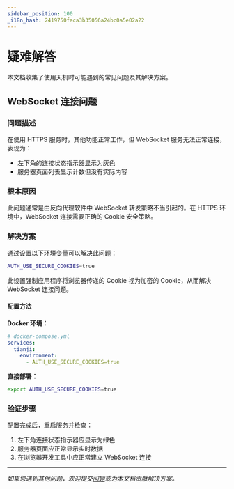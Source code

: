 ```yaml
---
sidebar_position: 100
_i18n_hash: 2419750faca3b35056a24bc0a5e02a22
---
```

# 疑难解答

本文档收集了使用天机时可能遇到的常见问题及其解决方案。

## WebSocket 连接问题

### 问题描述

在使用 HTTPS 服务时，其他功能正常工作，但 WebSocket 服务无法正常连接，表现为：

- 左下角的连接状态指示器显示为灰色
- 服务器页面列表显示计数但没有实际内容

### 根本原因

此问题通常是由反向代理软件中 WebSocket 转发策略不当引起的。在 HTTPS 环境中，WebSocket 连接需要正确的 Cookie 安全策略。

### 解决方案

通过设置以下环境变量可以解决此问题：

```bash
AUTH_USE_SECURE_COOKIES=true
```

此设置强制应用程序将浏览器传递的 Cookie 视为加密的 Cookie，从而解决 WebSocket 连接问题。

#### 配置方法

**Docker 环境：**
```yaml
# docker-compose.yml
services:
  tianji:
    environment:
      - AUTH_USE_SECURE_COOKIES=true
```

**直接部署：**
```bash
export AUTH_USE_SECURE_COOKIES=true
```

### 验证步骤

配置完成后，重启服务并检查：

1. 左下角连接状态指示器应显示为绿色
2. 服务器页面应正常显示实时数据
3. 在浏览器开发工具中应正常建立 WebSocket 连接

---

*如果您遇到其他问题，欢迎提交[问题](https://github.com/msgbyte/tianji/issues)或为本文档贡献解决方案。*
